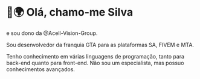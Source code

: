 # 👋🌍 Olá, chamo-me Silva

 e sou dono da @Acell-Vision-Group.

 Sou desenvolvedor da franquia GTA para as plataformas SA, FIVEM e MTA.

 Tenho conhecimento em várias
 linguagens de programação, tanto para back-end quanto para front-end. Não sou um especialista, mas possuo conhecimentos avançados.
